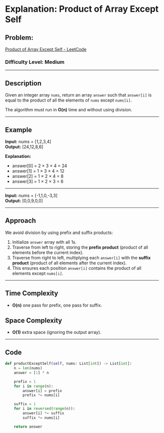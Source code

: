 # **Explanation: Product of Array Except Self**

## **Problem:**
[Product of Array Except Self - LeetCode](https://leetcode.com/problems/product-of-array-except-self/description/?envType=study-plan-v2&envId=leetcode-75)

### **Difficulty Level:** Medium

---

## **Description**
Given an integer array `nums`, return an array `answer` such that `answer[i]` is equal to the product of all the elements of `nums` except `nums[i]`.

The algorithm must run in **O(n)** time and without using division.

---

## **Example**

**Input:** nums = [1,2,3,4]  
**Output:** [24,12,8,6]  

**Explanation:**  
- answer[0] = 2 × 3 × 4 = 24  
- answer[1] = 1 × 3 × 4 = 12  
- answer[2] = 1 × 2 × 4 = 8  
- answer[3] = 1 × 2 × 3 = 6  

---

**Input:** nums = [-1,1,0,-3,3]  
**Output:** [0,0,9,0,0]  

---

## **Approach**
We avoid division by using prefix and suffix products:

1. Initialize `answer` array with all 1s.  
2. Traverse from left to right, storing the **prefix product** (product of all elements before the current index).  
3. Traverse from right to left, multiplying each `answer[i]` with the **suffix product** (product of all elements after the current index).  
4. This ensures each position `answer[i]` contains the product of all elements except `nums[i]`.

---

## **Time Complexity**
- **O(n)** one pass for prefix, one pass for suffix.  

## **Space Complexity**
- **O(1)** extra space (ignoring the output array).  

---

## **Code**
```python
def productExceptSelf(self, nums: List[int]) -> List[int]:
    n = len(nums)
    answer = [1] * n

    prefix = 1
    for i in range(n):
        answer[i] = prefix
        prefix *= nums[i]

    suffix = 1
    for i in reversed(range(n)):
        answer[i] *= suffix
        suffix *= nums[i]

    return answer

